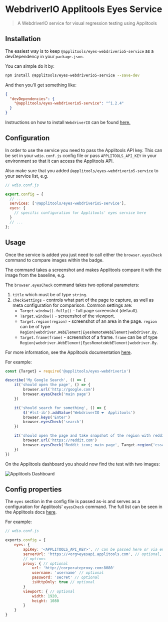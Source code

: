 WebdriverIO Applitools Eyes Service
==============================

> A WebdriverIO service for visual regression testing using Applitools

## Installation

The easiest way is to keep `@applitools/eyes-webdriverio5-service` as a devDependency in your `package.json`.

You can simple do it by:

```bash
npm install @applitools/eyes-webdriverio5-service --save-dev
```

And then you'll get something like:

```json
{
  "devDependencies": {
    "@applitools/eyes-webdriverio5-service": "^1.2.4"
  }
}
```

Instructions on how to install `WebdriverIO` can be found [here.](https://webdriver.io/docs/gettingstarted.html)

## Configuration

In order to use the service you need to pass the Applitools API key. This can be set in your `wdio.conf.js` config file or pass `APPLITOOLS_API_KEY` in your environment so that it can access the Applitools API.

Also make sure that you added `@applitools/eyes-webdriverio5-service` to your service list, e.g.

```js
// wdio.conf.js

export.config = {
  // ...
  services: ['@applitools/eyes-webdriverio5-service'],
  eyes: {
    // specific configuration for Applitools' eyes service here
  }
  // ...
};
```

## Usage

Once the service is added you just need to call either the `browser.eyesCheck` command to compare images within the badge.

The command takes a screenshot and makes Applitools compare it with the image from the baseline, e.g.

The `browser.eyesCheck` command takes two optional parameters:
1) `title` which must be of type `string`.
2) `checkSettings` - controls what part of the page to capture, as well as meta configuration for comparison. Common settings are:
    - `Target.window().fully()` - full page screenshot (default).
    - `Target.window()` - screenshot of the viewport.
    - `Target.region(region)` - screenshot of an area in the page. `region` can be of type `Region|webdriver.WebElement|EyesRemoteWebElement|webdriver.By`.
    - `Target.frame(frame)` - screenshot of a frame. `frame` can be of type `Region|webdriver.WebElement|EyesRemoteWebElement|webdriver.By`.

For more information, see the Applitools documentation [here](https://applitools.com/docs/api/eyes-sdk/index-gen/class-target-selenium-javascript.html).

For example:

```js
const {Target} = require('@applitools/eyes-webdriverio')

describe('My Google Search', () => {
    it('should open the page', () => {
        browser.url('http://google.com')
        browser.eyesCheck('main page')
    })

    it('should search for something', () => {
        $('#lst-ib').addValue('WebdriverIO ❤️  Applitools')
        browser.keys('Enter')
        browser.eyesCheck('search')
    })

    it('should open the page and take snapshot of the region with reddit icon in upper left', () => {
        browser.url('https://reddit.com')
        browser.eyesCheck('Reddit icon; main page', Target.region('css=a._30BbATRhFv3V83DHNDjJAO'))
    })
})
```

On the Applitools dashboard you should now find the test with two images:

![Applitools Dashboard](/img/applitools.png "Applitools Dashboard")

## Config properties

The `eyes` section in the config file is passed as-is and serves as a configuration for Applitools' `eyesCheck` command. The full list can be seen in the Applitools docs [here](https://applitools.com/docs/api/eyes-sdk/index-gen/class-configuration-webdriverio_sdk5-javascript.html).

For example:

```js
// wdio.conf.js

exports.config = {
    eyes: {
        apiKey: '<APPLITOOLS_API_KEY>', // can be passed here or via environment variable `APPLITOOLS_API_KEY`
        serverUrl: 'https://<org>eyesapi.applitools.com', // optional, can be passed here or via environment variable `APPLITOOLS_SERVER_URL`
        // options
        proxy: { // optional
            url: 'http://corporateproxy.com:8080'
            username: 'username' // optional
            password: 'secret' // optional
            isHttpOnly: true // optional
        }
        viewport: { // optional
            width: 1920,
            height: 1080
        }
    }
}
```
